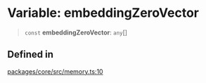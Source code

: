 # Variable: embeddingZeroVector

> `const` **embeddingZeroVector**: `any`[]

## Defined in

[packages/core/src/memory.ts:10](https://github.com/ai16z/eliza/blob/main/packages/core/src/memory.ts#L10)
